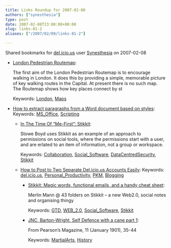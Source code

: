```yaml
---
title: Links Roundup for 2007-02-08
authors: ["synesthesia"]
type: post
date: 2007-02-08T23:00:00+00:00
slug: links-81-2 
aliases: ["/2007/02/09/links-81-2"]

---
```

Shared bookmarks for [del.icio.us][1] user  [Synesthesia][2] on 2007-02-08

  * [London Pedestrian Routemap][3]:
  
    The first aim of the London Pedestrian Routemap is to encourage walking in London. It does this by providing a simple, memorable picture of key walking routes in the Capital. At present there is no such map. The Routemap shows how key places connect by st
  
    Keywords: [London][4], [Maps][5]
  * [How to extract paragraphs from a Word document based on styles][6]: 
    Keywords: [MS_Office][7], [Scripting][8]</li> 
    
      * [In The Time Of &#8220;Me-First&#8221;: Stikkit][9]:
  
        Stowe Boyd uses Stikkit as an example of an approach to permissions on social tools, where the permissions start with a user, and are erlated to an item of information, not a group or workspace.
  
        Keywords: [Collaboration][10], [Social_Software][11], [DataCentredSecurity][12], [Stikkit][13]
      * [How to Post to Two Separate Del.icio.us Accounts Easily][14]: 
        Keywords: [del.icio.us][15], [Personal_Productivity][16], [PKM][17], [Blogging][18]</li> 
        
          * [Stikkit: Magic words, functional emails, and a handy cheat sheet][19]:
  
            Merlin Mann @ 43 folders on Stikkit &#8211; a new Web2.0, social notes and organising thingy
  
            Keywords: [GTD][20], [WEB_2.0][21], [Social_Software][11], [Stikkit][13]
          * [JNC, Barton-Wright, Self Defence with a cane part 1][22]:
  
            From Pearson’s Magazine, 11 (January 1901), 35-44
  
            Keywords: [MartialArts][23], [History][24]</ul>

 [1]: https://del.icio.us/
 [2]: https://del.icio.us/synesthesia
 [3]: https://www.spacesyntax.com/main-nav/projects-and-clients/london-pedestrian-routemap.aspx "https://www.spacesyntax.com/main-nav/projects-and-clients/london-pedestrian-routemap.aspx"
 [4]: https://del.icio.us/synesthesia/London
 [5]: https://del.icio.us/synesthesia/Maps
 [6]: https://www.microsoft.com/technet/scriptcenter/resources/qanda/may05/hey0525.mspx "https://www.microsoft.com/technet/scriptcenter/resources/qanda/may05/hey0525.mspx"
 [7]: https://del.icio.us/synesthesia/MS_Office
 [8]: https://del.icio.us/synesthesia/Scripting
 [9]: https://www.stoweboyd.com/message/2007/01/in_the_time_of__1.html "https://www.stoweboyd.com/message/2007/01/in_the_time_of__1.html"
 [10]: https://del.icio.us/synesthesia/Collaboration
 [11]: https://del.icio.us/synesthesia/Social_Software
 [12]: https://del.icio.us/synesthesia/DataCentredSecurity
 [13]: https://del.icio.us/synesthesia/Stikkit
 [14]: https://www.jessirae.com/blog/articles/2006/10/05/how-to-post-to-two-separate-del-icio-us-accounts-easily "https://www.jessirae.com/blog/articles/2006/10/05/how-to-post-to-two-separate-del-icio-us-accounts-easily"
 [15]: https://del.icio.us/synesthesia/del.icio.us
 [16]: https://del.icio.us/synesthesia/Personal_Productivity
 [17]: https://del.icio.us/synesthesia/PKM
 [18]: https://del.icio.us/synesthesia/Blogging
 [19]: https://www.43folders.com/2007/02/07/stikkit-introduction/ "https://www.43folders.com/2007/02/07/stikkit-introduction/"
 [20]: https://del.icio.us/synesthesia/GTD
 [21]: https://del.icio.us/synesthesia/WEB_2.0
 [22]: https://ejmas.com/jnc/jncart_barton-wright_0200.htm "https://ejmas.com/jnc/jncart_barton-wright_0200.htm"
 [23]: https://del.icio.us/synesthesia/MartialArts
 [24]: https://del.icio.us/synesthesia/History